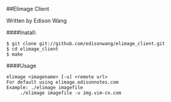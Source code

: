 ##Elimage Client

Written by Edison Wang

####Inatall:

    $ git clone git://github.com/edisonwang/elimage_client.git
    $ cd elimage_client
    $ make


####Usage 

    elimage <imagename> [-u] <remote url> 
    For default using elimage.edisonnotes.com 
    Example: ./elimage imagefile 
         ./elimage imagefile -u img.vim-cn.com
